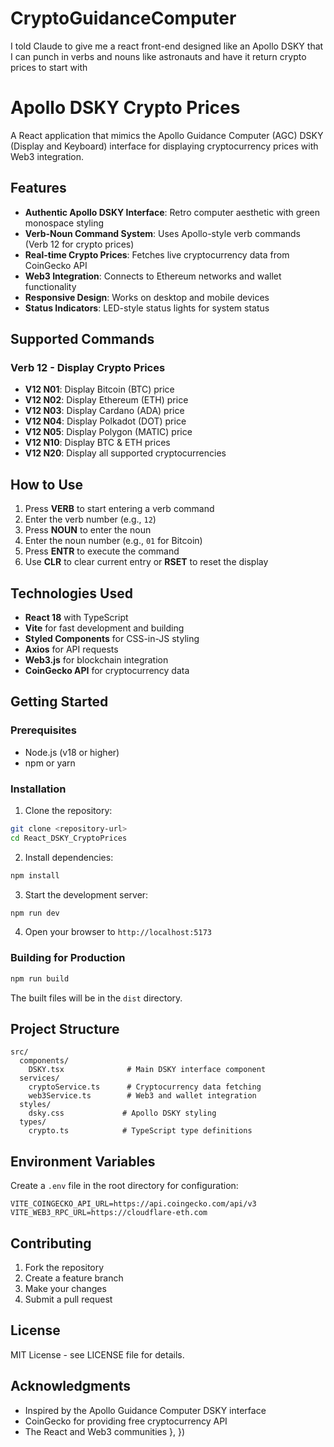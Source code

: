 # CryptoGuidanceComputer
I told Claude to give me a react front-end designed like an Apollo DSKY that I can punch in verbs and nouns like astronauts and have it return crypto prices to start with

# Apollo DSKY Crypto Prices

A React application that mimics the Apollo Guidance Computer (AGC) DSKY (Display and Keyboard) interface for displaying cryptocurrency prices with Web3 integration.

## Features

- **Authentic Apollo DSKY Interface**: Retro computer aesthetic with green monospace styling
- **Verb-Noun Command System**: Uses Apollo-style verb commands (Verb 12 for crypto prices)
- **Real-time Crypto Prices**: Fetches live cryptocurrency data from CoinGecko API
- **Web3 Integration**: Connects to Ethereum networks and wallet functionality
- **Responsive Design**: Works on desktop and mobile devices
- **Status Indicators**: LED-style status lights for system status

## Supported Commands

### Verb 12 - Display Crypto Prices

- **V12 N01**: Display Bitcoin (BTC) price
- **V12 N02**: Display Ethereum (ETH) price  
- **V12 N03**: Display Cardano (ADA) price
- **V12 N04**: Display Polkadot (DOT) price
- **V12 N05**: Display Polygon (MATIC) price
- **V12 N10**: Display BTC & ETH prices
- **V12 N20**: Display all supported cryptocurrencies

## How to Use

1. Press **VERB** to start entering a verb command
2. Enter the verb number (e.g., `12`)
3. Press **NOUN** to enter the noun
4. Enter the noun number (e.g., `01` for Bitcoin)
5. Press **ENTR** to execute the command
6. Use **CLR** to clear current entry or **RSET** to reset the display

## Technologies Used

- **React 18** with TypeScript
- **Vite** for fast development and building
- **Styled Components** for CSS-in-JS styling
- **Axios** for API requests
- **Web3.js** for blockchain integration
- **CoinGecko API** for cryptocurrency data

## Getting Started

### Prerequisites

- Node.js (v18 or higher)
- npm or yarn

### Installation

1. Clone the repository:
```bash
git clone <repository-url>
cd React_DSKY_CryptoPrices
```

2. Install dependencies:
```bash
npm install
```

3. Start the development server:
```bash
npm run dev
```

4. Open your browser to `http://localhost:5173`

### Building for Production

```bash
npm run build
```

The built files will be in the `dist` directory.

## Project Structure

```
src/
  components/
    DSKY.tsx              # Main DSKY interface component
  services/
    cryptoService.ts      # Cryptocurrency data fetching
    web3Service.ts        # Web3 and wallet integration
  styles/
    dsky.css             # Apollo DSKY styling
  types/
    crypto.ts            # TypeScript type definitions
```

## Environment Variables

Create a `.env` file in the root directory for configuration:

```env
VITE_COINGECKO_API_URL=https://api.coingecko.com/api/v3
VITE_WEB3_RPC_URL=https://cloudflare-eth.com
```

## Contributing

1. Fork the repository
2. Create a feature branch
3. Make your changes
4. Submit a pull request

## License

MIT License - see LICENSE file for details.

## Acknowledgments

- Inspired by the Apollo Guidance Computer DSKY interface
- CoinGecko for providing free cryptocurrency API
- The React and Web3 communities
  },
})
```
